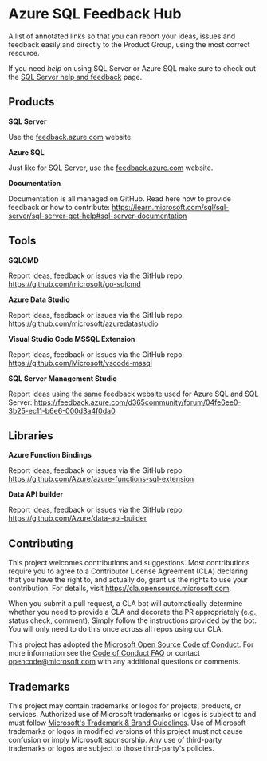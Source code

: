# Azure SQL Feedback Hub

A list of annotated links so that you can report your ideas, issues and feedback easily and directly to the Product Group, using the most correct  resource.

If you need *help* on using SQL Server or Azure SQL make sure to check out the [SQL Server help and feedback](https://learn.microsoft.com/sql/sql-server/sql-server-get-help) page.

## Products

**SQL Server** 

Use the [feedback.azure.com](
https://feedback.azure.com/d365community/forum/04fe6ee0-3b25-ec11-b6e6-000d3a4f0da0) website.

**Azure SQL** 

Just like for SQL Server, use the [feedback.azure.com](
https://feedback.azure.com/d365community/forum/04fe6ee0-3b25-ec11-b6e6-000d3a4f0da0) website.

**Documentation** 

Documentation is all managed on GitHub. Read here how to provide feedback or how to contribute: https://learn.microsoft.com/sql/sql-server/sql-server-get-help#sql-server-documentation

## Tools

**SQLCMD**

Report ideas, feedback or issues via the GitHub repo: https://github.com/microsoft/go-sqlcmd

**Azure Data Studio**

Report ideas, feedback or issues via the GitHub repo:
https://github.com/microsoft/azuredatastudio

**Visual Studio Code MSSQL Extension**

Report ideas, feedback or issues via the GitHub repo:
https://github.com/Microsoft/vscode-mssql

**SQL Server Management Studio**

Report ideas using the same feedback website used for Azure SQL and SQL Server: https://feedback.azure.com/d365community/forum/04fe6ee0-3b25-ec11-b6e6-000d3a4f0da0

## Libraries

**Azure Function Bindings**

Report ideas, feedback or issues via the GitHub repo: https://github.com/Azure/azure-functions-sql-extension

**Data API builder**

Report ideas, feedback or issues via the GitHub repo: https://github.com/Azure/data-api-builder


## Contributing

This project welcomes contributions and suggestions.  Most contributions require you to agree to a
Contributor License Agreement (CLA) declaring that you have the right to, and actually do, grant us
the rights to use your contribution. For details, visit https://cla.opensource.microsoft.com.

When you submit a pull request, a CLA bot will automatically determine whether you need to provide
a CLA and decorate the PR appropriately (e.g., status check, comment). Simply follow the instructions
provided by the bot. You will only need to do this once across all repos using our CLA.

This project has adopted the [Microsoft Open Source Code of Conduct](https://opensource.microsoft.com/codeofconduct/).
For more information see the [Code of Conduct FAQ](https://opensource.microsoft.com/codeofconduct/faq/) or
contact [opencode@microsoft.com](mailto:opencode@microsoft.com) with any additional questions or comments.

## Trademarks

This project may contain trademarks or logos for projects, products, or services. Authorized use of Microsoft 
trademarks or logos is subject to and must follow 
[Microsoft's Trademark & Brand Guidelines](https://www.microsoft.com/en-us/legal/intellectualproperty/trademarks/usage/general).
Use of Microsoft trademarks or logos in modified versions of this project must not cause confusion or imply Microsoft sponsorship.
Any use of third-party trademarks or logos are subject to those third-party's policies.
